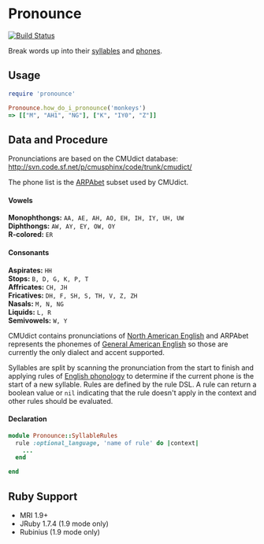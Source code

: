 # Pronounce

[![Build Status](https://travis-ci.org/josephwilk/pronounce.png?branch=master)](https://travis-ci.org/josephwilk/pronounce)


Break words up into their <a href="http://en.wikipedia.org/wiki/Syllable">syllables</a> and <a href="http://en.wikipedia.org/wiki/Phone_(phonetics)">phones</a>.

## Usage

```ruby
require 'pronounce'

Pronounce.how_do_i_pronounce('monkeys')
=> [["M", "AH1", "NG"], ["K", "IY0", "Z"]]

```

## Data and Procedure

Pronunciations are based on the CMUdict database: http://svn.code.sf.net/p/cmusphinx/code/trunk/cmudict/

The phone list is the <a href="http://en.wikipedia.org/wiki/Arpabet">ARPAbet</a> subset used by CMUdict.

#### Vowels

__Monophthongs:__ `AA, AE, AH, AO, EH, IH, IY, UH, UW`  
__Diphthongs:__ `AW, AY, EY, OW, OY`  
__R-colored:__ `ER`  

#### Consonants

__Aspirates:__ `HH`  
__Stops:__ `B, D, G, K, P, T`  
__Affricates:__ `CH, JH`  
__Fricatives:__ `DH, F, SH, S, TH, V, Z, ZH`  
__Nasals:__ `M, N, NG`  
__Liquids:__ `L, R`  
__Semivowels:__ `W, Y`  

CMUdict contains pronunciations of <a href="http://en.wikipedia.org/wiki/North_American_English">North American English</a> and ARPAbet represents the phonemes of <a href="http://en.wikipedia.org/wiki/General_American">General American English</a> so those are currently the only dialect and accent supported.

Syllables are split by scanning the pronunciation from the start to finish and applying rules of <a href="http://en.wikipedia.org/wiki/English_phonology">English phonology</a> to determine if the current phone is the start of a new syllable. Rules are defined by the rule DSL. A rule can return a boolean value or `nil` indicating that the rule doesn't apply in the context and other rules should be evaluated.

#### Declaration

```ruby
module Pronounce::SyllableRules
  rule :optional_language, 'name of rule' do |context|
    ...
  end

end
```

## Ruby Support

* MRI 1.9+
* JRuby 1.7.4 (1.9 mode only)
* Rubinius (1.9 mode only)
